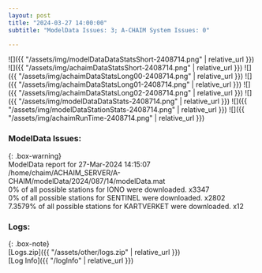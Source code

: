 ```yaml
---
layout: post
title: "2024-03-27 14:00:00"
subtitle: "ModelData Issues: 3; A-CHAIM System Issues: 0"

---
```


![]({{ "/assets/img/modelDataDataStatsShort-2408714.png" | relative_url }})
![]({{ "/assets/img/achaimDataStatsShort-2408714.png" | relative_url }})
![]({{ "/assets/img/achaimDataStatsLong00-2408714.png" | relative_url }})
![]({{ "/assets/img/achaimDataStatsLong01-2408714.png" | relative_url }})
![]({{ "/assets/img/achaimDataStatsLong02-2408714.png" | relative_url }})
![]({{ "/assets/img/modelDataDataStats-2408714.png" | relative_url }})
![]({{ "/assets/img/modelDataStationStats-2408714.png" | relative_url }})
![]({{ "/assets/img/achaimRunTime-2408714.png" | relative_url }})


### ModelData Issues:  
  
{: .box-warning}  
 ModelData report for 27-Mar-2024 14:15:07   
 /home/chaim/ACHAIM_SERVER/A-CHAIM/modelData/2024/087/14/modelData.mat   
 0% of all possible stations for IONO were downloaded. x3347   
 0% of all possible stations for SENTINEL were downloaded. x2802   
 7.3579% of all possible stations for KARTVERKET were downloaded. x12   
  


### Logs:  
  
{: .box-note}  
[Logs.zip]({{ "/assets/other/logs.zip" | relative_url }})  
[Log Info]({{ "/logInfo" | relative_url }})  
